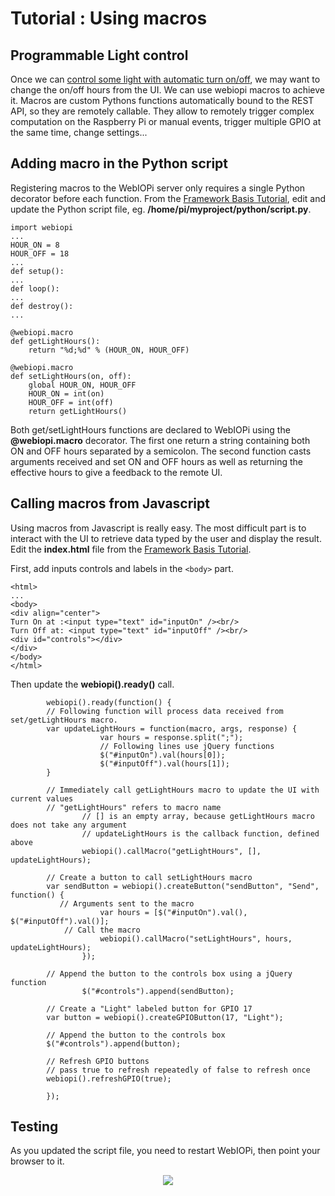# Tutorial : Using macros #
## Programmable Light control ##
Once we can [control some light with automatic turn on/off](Tutorial_Basis.md), we may want to change the on/off hours from the UI. We can use webiopi macros to achieve it. Macros are custom Pythons functions automatically bound to the REST API, so they are remotely callable. They allow to remotely trigger complex computation on the Raspberry Pi or manual events, trigger multiple GPIO at the same time, change settings...

## Adding macro in the Python script ##
Registering macros to the WebIOPi server only requires a single Python decorator before each function. From the [Framework Basis Tutorial](Tutorial_Basis.md), edit and update the Python script file, eg. **/home/pi/myproject/python/script.py**.

```
import webiopi
...
HOUR_ON = 8
HOUR_OFF = 18
...
def setup():
...
def loop():
...
def destroy():
...

@webiopi.macro
def getLightHours():
    return "%d;%d" % (HOUR_ON, HOUR_OFF)

@webiopi.macro
def setLightHours(on, off):
    global HOUR_ON, HOUR_OFF
    HOUR_ON = int(on)
    HOUR_OFF = int(off)
    return getLightHours()

```

Both get/setLightHours functions are declared to WebIOPi using the **@webiopi.macro** decorator. The first one return a string containing both ON and OFF hours separated by a semicolon. The second function casts arguments received and set ON and OFF hours as well as returning the effective hours to give a feedback to the remote UI.

## Calling macros from Javascript ##
Using macros from Javascript is really easy. The most difficult part is to interact with the UI to retrieve data typed by the user and display the result. Edit the **index.html** file from the [Framework Basis Tutorial](Tutorial_Basis.md).

First, add inputs controls and labels in the `<body>` part.
```
<html>
...
<body>
<div align="center">
Turn On at :<input type="text" id="inputOn" /><br/>
Turn Off at: <input type="text" id="inputOff" /><br/>
<div id="controls"></div>
</div>
</body>
</html>
```

Then update the **webiopi().ready()** call.
```
        webiopi().ready(function() {
		// Following function will process data received from set/getLightHours macro.
		var updateLightHours = function(macro, args, response) {
                    var hours = response.split(";");
                    // Following lines use jQuery functions
                    $("#inputOn").val(hours[0]);
                    $("#inputOff").val(hours[1]);
		}

		// Immediately call getLightHours macro to update the UI with current values
		// "getLightHours" refers to macro name
                // [] is an empty array, because getLightHours macro does not take any argument
                // updateLightHours is the callback function, defined above
                webiopi().callMacro("getLightHours", [], updateLightHours);
		
		// Create a button to call setLightHours macro
		var sendButton = webiopi().createButton("sendButton", "Send", function() {
		   // Arguments sent to the macro
                    var hours = [$("#inputOn").val(), $("#inputOff").val()];
		    // Call the macro
                    webiopi().callMacro("setLightHours", hours, updateLightHours);
                });

		// Append the button to the controls box using a jQuery function
                $("#controls").append(sendButton);

		// Create a "Light" labeled button for GPIO 17
		var button = webiopi().createGPIOButton(17, "Light");

		// Append the button to the controls box
		$("#controls").append(button);

		// Refresh GPIO buttons
		// pass true to refresh repeatedly of false to refresh once
		webiopi().refreshGPIO(true);

        });
```

## Testing ##
As you updated the script file, you need to restart WebIOPi, then point your browser to it.
<p align='center'><img src='http://trouch.com/wp-content/uploads/2013/12/webiopi_tutorial_macros.png' /></p>